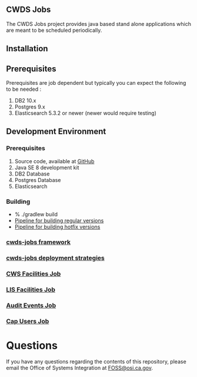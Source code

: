 ## CWDS Jobs

The CWDS Jobs project provides java based stand alone applications which are meant to be scheduled periodically.

## Installation

## Prerequisites
Prerequisites are job dependent but typically you can expect the following to be needed :

1.  DB2 10.x
2.  Postgres 9.x
3.  Elasticsearch 5.3.2 or newer (newer would require testing)

## Development Environment

### Prerequisites

1. Source code, available at [GitHub](https://github.com/ca-cwds/cals-jobs)
1. Java SE 8 development kit
1. DB2 Database
1. Postgres Database
1. Elasticsearch

### Building

* % ./gradlew build
* [Pipeline for building regular versions](http://jenkins.dev.cwds.io:8080/job/cwds-jobs-build/)
* [Pipeline for building hotfix versions](http://jenkins.dev.cwds.io:8080/job/cwds-jobs-hotfix/)

### [cwds-jobs framework](https://github.com/ca-cwds/cwds-jobs/wiki/cwds-jobs-framework)

### [cwds-jobs deployment strategies](https://github.com/ca-cwds/cwds-jobs/wiki/cwds-jobs-deployment-strategies)

### [CWS Facilities Job](https://github.com/ca-cwds/cwds-jobs/wiki/CWS-Facilities-Job)

### [LIS Facilities Job](https://github.com/ca-cwds/cwds-jobs/wiki/LIS-Facilities-Job)

### [Audit Events Job](https://github.com/ca-cwds/cwds-jobs/wiki/Audit-Events-Job)

### [Cap Users Job](https://github.com/ca-cwds/cwds-jobs/wiki/Cap-Users-Job)

# Questions

If you have any questions regarding the contents of this repository, please email the Office of Systems Integration at FOSS@osi.ca.gov.

